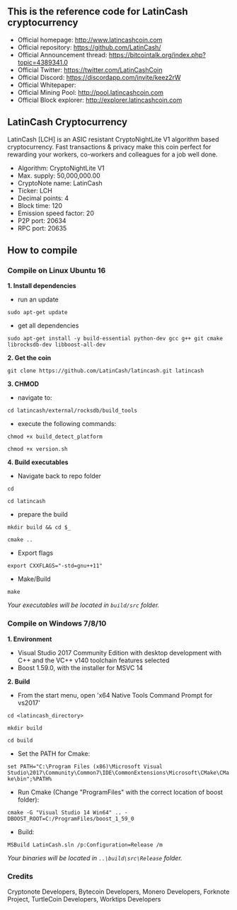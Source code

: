 ## This is the reference code for LatinCash cryptocurrency

* Official homepage: http://www.latincashcoin.com
* Official repository: https://github.com/LatinCash/
* Official Announcement thread: https://bitcointalk.org/index.php?topic=4389341.0
* Official Twitter: https://twitter.com/LatinCashCoin
* Official Discord: https://discordapp.com/invite/keez2rW
* Official Whitepaper:
* Official Mining Pool: http://pool.latincashcoin.com
* Official Block explorer: http://explorer.latincashcoin.com

## LatinCash Cryptocurrency

LatinCash [LCH] is an ASIC resistant CryptoNightLite V1 algorithm based cryptocurrency. 
Fast transactions & privacy make this coin perfect for rewarding your workers, co-workers and colleagues for a job well done.

- Algorithm: CryptoNightLite V1
- Max. supply: 50,000,000.00
- CryptoNote name: LatinCash
- Ticker: LCH
- Decimal points: 4
- Block time: 120
- Emission speed factor: 20
- P2P port: 20634
- RPC port: 20635


## How to compile

### Compile on Linux Ubuntu 16

**1. Install dependencies**

- run an update

``
sudo apt-get update
``

- get all dependencies

``
sudo apt-get install -y build-essential python-dev gcc g++ git cmake librocksdb-dev libboost-all-dev
``

**2. Get the coin**

``
git clone https://github.com/LatinCash/latincash.git latincash
``

**3. CHMOD**

- navigate to:

``
cd latincash/external/rocksdb/build_tools
``

- execute the following commands:

``
chmod +x build_detect_platform
``

``
chmod +x version.sh
``

**4. Build executables**

- Navigate back to repo folder 

``
cd
``

``
cd latincash
``

- prepare the build

``
mkdir build && cd $_
``

``
cmake ..
``

- Export flags

``
export CXXFLAGS="-std=gnu++11"
``

- Make/Build

``
make
``

_Your executables will be located in `build/src` folder._


### Compile on Windows 7/8/10

**1. Environment**

- Visual Studio 2017 Community Edition with desktop development with C++ and the VC++ v140 toolchain features selected
- Boost 1.59.0, with the installer for MSVC 14

**2. Build**

- From the start menu, open 'x64 Native Tools Command Prompt for vs2017'

``
cd <latincash_directory>
``

``
mkdir build
``

``
cd build
``


-  Set the PATH for Cmake:

``
set PATH="C:\Program Files (x86)\Microsoft Visual Studio\2017\Community\Common7\IDE\CommonExtensions\Microsoft\CMake\CMake\bin";%PATH%
``

- Run Cmake (Change "ProgramFiles" with the correct location of boost folder):

``
cmake -G "Visual Studio 14 Win64" .. -DBOOST_ROOT=C:/ProgramFiles/boost_1_59_0  
``

- Build:

``
MSBuild LatinCash.sln /p:Configuration=Release /m
``

_Your binaries  will be located in `..\build\src\Release` folder._


### Credits
Cryptonote Developers, Bytecoin Developers, Monero Developers, Forknote Project, TurtleCoin Developers, Worktips Developers
